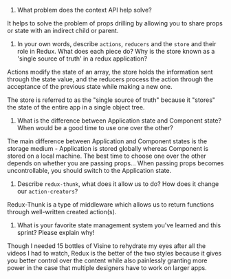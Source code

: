 1. What problem does the context API help solve?

It helps to solve the problem of props drilling by allowing you to share props or state with an indirect child or parent.

1. In your own words, describe `actions`, `reducers` and the `store` and their role in Redux. What does each piece do? Why is the store known as a 'single source of truth' in a redux application?

Actions modify the state of an array, the store holds the information sent through the state value, and the reducers process the action through the acceptance of the previous state while making a new one.

The store is referred to as the "single source of truth" because it "stores" the state of the entire app in a single object tree.

1. What is the difference between Application state and Component state? When would be a good time to use one over the other?

The main difference between Application and Component states is the storage medium - Application is stored globally whereas Component is stored on a local machine. The best time to choose one over the other depends on whether you are passing props... When passing props becomes uncontrollable, you should switch to the Application state.

1. Describe `redux-thunk`, what does it allow us to do? How does it change our `action-creators`?

Redux-Thunk is a type of middleware which allows us to return functions through well-written created action(s).

1. What is your favorite state management system you've learned and this sprint? Please explain why!

Though I needed 15 bottles of Visine to rehydrate my eyes after all the videos I had to watch, Redux is the better of the two styles because it gives you better control over the content while also painlessly granting more power in the case that multiple designers have to work on larger apps.
